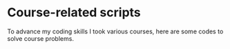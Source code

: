 # Course-related scripts
To advance my coding skills I took various courses, here are some codes to solve course problems.
